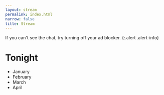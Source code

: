 ```yaml
---
layout: stream
permalink: index.html
narrow: false
title: Stream
---
```

<!-- embeds are in _layouts/stream.html -->

If you can't see the chat, try turning off your ad blocker.
{:.alert .alert-info}

# Tonight
* January
* February
* March
* April